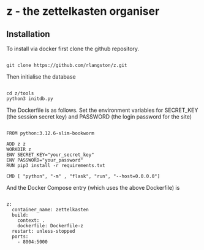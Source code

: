 # z - the zettelkasten organiser

## Installation

To install via docker first clone the github repository.

```

git clone https://github.com/rlangston/z.git

```

Then initialise the database

```

cd z/tools
python3 initdb.py

```

The Dockerfile is as follows.  Set the environment variables for SECRET_KEY (the session secret key) and PASSWORD (the login password for the site)

```

FROM python:3.12.6-slim-bookworm

ADD z z
WORKDIR z
ENV SECRET_KEY="your_secret_key"
ENV PASSWORD="your_password"
RUN pip3 install -r requirements.txt

CMD [ "python", "-m" , "flask", "run", "--host=0.0.0.0"]

```

And the Docker Compose entry (which uses the above Dockerfile) is

```

z:
  container_name: zettelkasten
  build:
    context: .
    dockerfile: Dockerfile-z
  restart: unless-stopped
  ports:
    - 8004:5000

```

